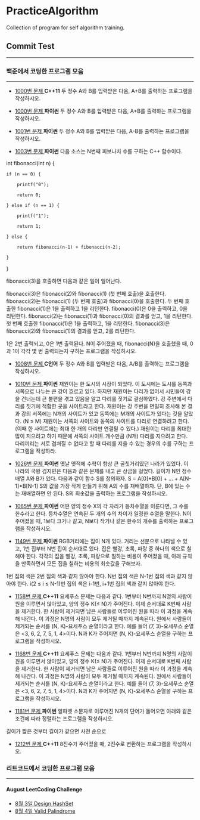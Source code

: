 # PracticeAlgorithm

Collection of program for self algorithm training.

## Commit Test

---

### 백준에서 코딩한 프로그램 모음

---

- [1000번 문제 ](/baekjoon/1000.cpp)
  **C++11** 두 정수 A와 B를 입력받은 다음, A+B를 출력하는 프로그램을 작성하시오.

- [1000번 문제 ](/baekjoon/1000.py)
  **파이썬** 두 정수 A와 B를 입력받은 다음, A+B를 출력하는 프로그램을 작성하시오.

- [1001번 문제 ](/baekjoon/1001.py)
  **파이썬** 두 정수 A와 B를 입력받은 다음, A-B를 출력하는 프로그램을 작성하시오.

- [1003번 문제 ](/baekjoon/1003.py)
  **파이썬** 다음 소스는 N번째 피보나치 수를 구하는 C++ 함수이다.

int fibonacci(int n) {

    if (n == 0) {

        printf("0");

        return 0;

    } else if (n == 1) {

        printf("1");

        return 1;

    } else {

        return fibonacci(n‐1) + fibonacci(n‐2);

    }

}

fibonacci(3)을 호출하면 다음과 같은 일이 일어난다.

fibonacci(3)은 fibonacci(2)와 fibonacci(1) (첫 번째 호출)을 호출한다.
fibonacci(2)는 fibonacci(1) (두 번째 호출)과 fibonacci(0)을 호출한다.
두 번째 호출한 fibonacci(1)은 1을 출력하고 1을 리턴한다.
fibonacci(0)은 0을 출력하고, 0을 리턴한다.
fibonacci(2)는 fibonacci(1)과 fibonacci(0)의 결과를 얻고, 1을 리턴한다.
첫 번째 호출한 fibonacci(1)은 1을 출력하고, 1을 리턴한다.
fibonacci(3)은 fibonacci(2)와 fibonacci(1)의 결과를 얻고, 2를 리턴한다.

1은 2번 출력되고, 0은 1번 출력된다. N이 주어졌을 때, fibonacci(N)을 호출했을 때, 0과 1이 각각 몇 번 출력되는지 구하는 프로그램을 작성하시오.

- [1008번 문제 ](/baekjoon/1008.c)
  **C언어** 두 정수 A와 B를 입력받은 다음, A/B를 출력하는 프로그램을 작성하시오.

- [1010번 문제 ](/baekjoon/1010.py)
  **파이썬** 재원이는 한 도시의 시장이 되었다. 이 도시에는 도시를 동쪽과 서쪽으로 나누는 큰 강이 흐르고 있다. 하지만 재원이는 다리가 없어서 시민들이 강을 건너는데 큰 불편을 겪고 있음을 알고 다리를 짓기로 결심하였다. 강 주변에서 다리를 짓기에 적합한 곳을 사이트라고 한다. 재원이는 강 주변을 면밀히 조사해 본 결과 강의 서쪽에는 N개의 사이트가 있고 동쪽에는 M개의 사이트가 있다는 것을 알았다. (N ≤ M)
  재원이는 서쪽의 사이트와 동쪽의 사이트를 다리로 연결하려고 한다. (이때 한 사이트에는 최대 한 개의 다리만 연결될 수 있다.) 재원이는 다리를 최대한 많이 지으려고 하기 때문에 서쪽의 사이트 개수만큼 (N개) 다리를 지으려고 한다. 다리끼리는 서로 겹쳐질 수 없다고 할 때 다리를 지을 수 있는 경우의 수를 구하는 프로그램을 작성하라.

- [1026번 문제 ](/baekjoon/1026.py)
  **파이썬** 옛날 옛적에 수학이 항상 큰 골칫거리였던 나라가 있었다. 이 나라의 국왕 김지민은 다음과 같은 문제를 내고 큰 상금을 걸었다.
  길이가 N인 정수 배열 A와 B가 있다. 다음과 같이 함수 S를 정의하자.
  S = A[0]*B[0] + ... + A[N-1]*B[N-1]
  S의 값을 가장 작게 만들기 위해 A의 수를 재배열하자. 단, B에 있는 수는 재배열하면 안 된다.
  S의 최솟값을 출력하는 프로그램을 작성하시오.

- [1065번 문제 ](/baekjoon/1065.py)
  **파이썬** 어떤 양의 정수 X의 각 자리가 등차수열을 이룬다면, 그 수를 한수라고 한다. 등차수열은 연속된 두 개의 수의 차이가 일정한 수열을 말한다. N이 주어졌을 때, 1보다 크거나 같고, N보다 작거나 같은 한수의 개수를 출력하는 프로그램을 작성하시오.

- [1149번 문제 ](/baekjoon/1149.py)
  **파이썬** RGB거리에는 집이 N개 있다. 거리는 선분으로 나타낼 수 있고, 1번 집부터 N번 집이 순서대로 있다.
  집은 빨강, 초록, 파랑 중 하나의 색으로 칠해야 한다. 각각의 집을 빨강, 초록, 파랑으로 칠하는 비용이 주어졌을 때, 아래 규칙을 만족하면서 모든 집을 칠하는 비용의 최솟값을 구해보자.

1번 집의 색은 2번 집의 색과 같지 않아야 한다.
N번 집의 색은 N-1번 집의 색과 같지 않아야 한다.
i(2 ≤ i ≤ N-1)번 집의 색은 i-1번, i+1번 집의 색과 같지 않아야 한다.

- [1158번 문제 ](/baekjoon/1158.cpp)
  **C++11** 요세푸스 문제는 다음과 같다.
  1번부터 N번까지 N명의 사람이 원을 이루면서 앉아있고, 양의 정수 K(≤ N)가 주어진다. 이제 순서대로 K번째 사람을 제거한다. 한 사람이 제거되면 남은 사람들로 이루어진 원을 따라 이 과정을 계속해 나간다. 이 과정은 N명의 사람이 모두 제거될 때까지 계속된다. 원에서 사람들이 제거되는 순서를 (N, K)-요세푸스 순열이라고 한다. 예를 들어 (7, 3)-요세푸스 순열은 <3, 6, 2, 7, 5, 1, 4>이다.
  N과 K가 주어지면 (N, K)-요세푸스 순열을 구하는 프로그램을 작성하시오.

- [1168번 문제 ](/baekjoon/1168.cpp)
  **C++11** 요세푸스 문제는 다음과 같다.
  1번부터 N번까지 N명의 사람이 원을 이루면서 앉아있고, 양의 정수 K(≤ N)가 주어진다. 이제 순서대로 K번째 사람을 제거한다. 한 사람이 제거되면 남은 사람들로 이루어진 원을 따라 이 과정을 계속해 나간다. 이 과정은 N명의 사람이 모두 제거될 때까지 계속된다. 원에서 사람들이 제거되는 순서를 (N, K)-요세푸스 순열이라고 한다. 예를 들어 (7, 3)-요세푸스 순열은 <3, 6, 2, 7, 5, 1, 4>이다.
  N과 K가 주어지면 (N, K)-요세푸스 순열을 구하는 프로그램을 작성하시오.

- [1181번 문제 ](/baekjoon/1181.py)
  **파이썬** 알파벳 소문자로 이루어진 N개의 단어가 들어오면 아래와 같은 조건에 따라 정렬하는 프로그램을 작성하시오.

길이가 짧은 것부터
길이가 같으면 사전 순으로

- [1212번 문제 ](/baekjoon/1212.cpp)
  **C++11** 8진수가 주어졌을 때, 2진수로 변환하는 프로그램을 작성하시오.

### 리트코드에서 코딩한 프로그램 모음

---

#### August LeetCoding Challenge

- [8월 3일 Design HashSet](/leetcode/DesignHashSet.py)
- [8월 4일 Valid Palindrome](leetcode/ValidPalindrome.py)
